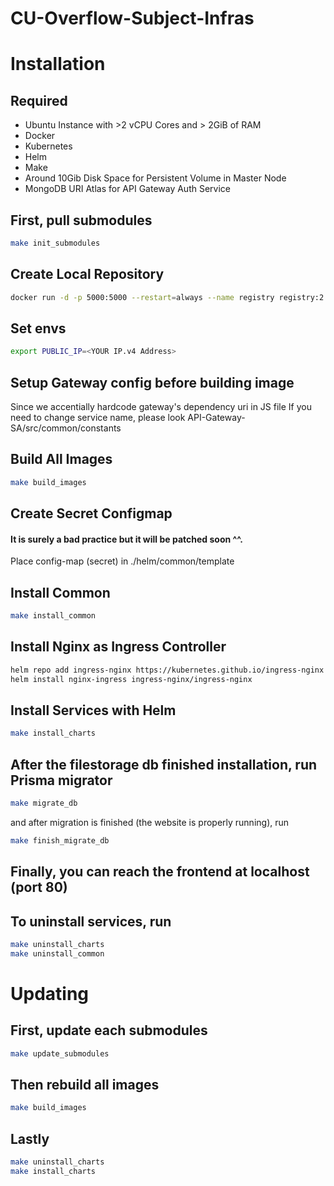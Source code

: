 # CU-Overflow-Subject-Infras

# Installation

## Required
- Ubuntu Instance with >2 vCPU Cores and > 2GiB of RAM
- Docker
- Kubernetes
- Helm
- Make
- Around 10Gib Disk Space for Persistent Volume in Master Node
- MongoDB URI Atlas for API Gateway Auth Service

## First, pull submodules
```bash
make init_submodules
```

## Create Local Repository
```bash
docker run -d -p 5000:5000 --restart=always --name registry registry:2
```

## Set envs
```bash
export PUBLIC_IP=<YOUR IP.v4 Address>
```

## Setup Gateway config before building image
Since we accentially hardcode gateway's dependency uri in JS file
If you need to change service name, please look API-Gateway-SA/src/common/constants

## Build All Images
```bash
make build_images
```

## Create Secret Configmap
#### It is surely a bad practice but it will be patched soon ^^.
Place config-map (secret) in ./helm/common/template

## Install Common
```bash
make install_common
```

## Install Nginx as Ingress Controller
```bash
helm repo add ingress-nginx https://kubernetes.github.io/ingress-nginx
helm install nginx-ingress ingress-nginx/ingress-nginx
```

## Install Services with Helm
```bash
make install_charts
```

## After the filestorage db finished installation, run Prisma migrator
```bash
make migrate_db
```
and after migration is finished (the website is properly running), run
```bash
make finish_migrate_db
```

## Finally, you can reach the frontend at localhost (port 80)

## To uninstall services, run
```bash
make uninstall_charts
make uninstall_common
```

# Updating

## First, update each submodules
```bash
make update_submodules
```

## Then rebuild all images
```bash
make build_images
```

## Lastly
```bash
make uninstall_charts
make install_charts
```
